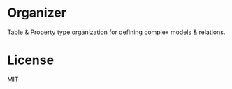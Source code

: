 # Organizer

Table & Property type organization for defining complex models & relations.

# License

MIT